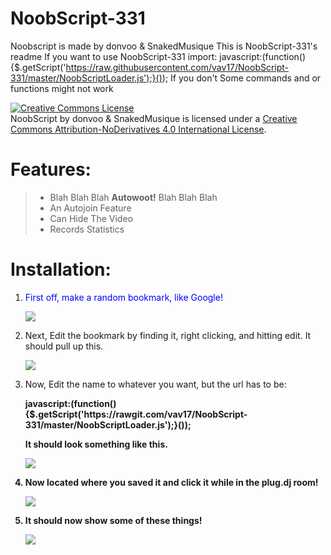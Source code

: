 # NoobScript-331
Noobscript is made by donvoo & SnakedMusique
This is NoobScript-331's readme
If you want to use NoobScript-331 import: 
javascript:(function(){$.getScript('https://raw.githubusercontent.com/vav17/NoobScript-331/master/NoobScriptLoader.js');}());
If you don't Some commands and or functions might not work

<a rel="license" href="http://creativecommons.org/licenses/by-nd/4.0/"><img alt="Creative Commons License" style="border-width:0" src="https://i.creativecommons.org/l/by-nd/4.0/88x31.png" /></a><br /><span xmlns:dct="http://purl.org/dc/terms/" href="http://purl.org/dc/dcmitype/Text" property="dct:title" rel="dct:type">NoobScript</span> by <span xmlns:cc="http://creativecommons.org/ns#" property="cc:attributionName">donvoo & SnakedMusique</span> is licensed under a <a rel="license" href="http://creativecommons.org/licenses/by-nd/4.0/">Creative Commons Attribution-NoDerivatives 4.0 International License</a>.


<h1 style="font-size=50px">Features:</h1>

<blockquote>
<ul>
<li>Blah Blah Blah <b>Autowoot!</b> Blah Blah Blah</li>
<li>An Autojoin Feature</li>
<li>Can Hide The Video</li>
<li>Records Statistics</li>
</ul>
</blockquote>



<h1 style="font-size=50px">Installation:</h1>

<ol>
<li>
<p style="color:blue">First off, make a random bookmark, like Google!</p>
<img src="http://i.imgur.com/TJH6how.png"/>
</li>

<li>
<p>Next, Edit the bookmark by finding it, right clicking, and hitting edit. It should pull up this.</p>
<img src="http://i.imgur.com/jj6qreF.png"/>
</li>

<li>
<p>Now, Edit the name to whatever you want, but the url has to be:</p>
<p><b>javascript:(function(){$.getScript('https://rawgit.com/vav17/NoobScript-331/master/NoobScriptLoader.js');}());<b></p>
<p>It should look something like this.</p>
<img src="http://i.imgur.com/GcWGRjm.png"/>
</li>


<li>
<p>Now located where you saved it and click it while in the plug.dj room!</p>
<img src="http://i.imgur.com/vF1IvNE.jpg"/>
</li>

<li>
<p>It should now show some of these things!</p>
<img src="http://i.imgur.com/w6dfZR3.jpg"/>
</li>
</ol>
